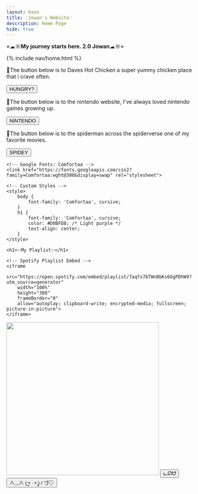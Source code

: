 ```yaml
---
layout: base
title: ♡Jowan's Website♡ 
description: Home Page
hide: true
---
```


⋄☁︎☼**My journey starts here. 2.0 Jowan**☁︎☼⋄

{% include nav/home.html %}

<p style="font-family: Comfortaa">
<div>
    <p> 🌸The button below is to Daves Hot Chicken a super yummy chicken place that i crave often. </p>
</div>
<a href="https://daveshotchicken.com/">
<button>HUNGRY?</button>
</a>


<div>
    <p> 🌸The button below is to the nintendo website, I've always loved nintendo games growing up. </p>
</div>
<a href="https://www.nintendo.com/us/?srsltid=AfmBOopAp1lkrbSCFCDzDvHEwLUnWC6_Ozmhdtcr8zHI_xV5yrJVZeGH">
<button>NINTENDO</button>
</a>


<div>
    <p> 🌸The button below is to the spiderman across the spiderverse one of my favorite movies. </p>
</div>
<a href="https://www.youtube.com/watch?v=shW9i6k8cB0">
<button>SPIDEY</button>
</a></p>




<html lang="en">
<head>
    <meta charset="UTF-8">
    <meta name="viewport" content="width=device-width, initial-scale=1.0">
    <title>My Spotify Playlist</title>

    <!-- Google Fonts: Comfortaa -->
    <link href="https://fonts.googleapis.com/css2?family=Comfortaa:wght@300&display=swap" rel="stylesheet">

    <!-- Custom Styles -->
    <style>
        body {
            font-family: 'Comfortaa', cursive;
        }
        h1 {
            font-family: 'Comfortaa', cursive;
            color: #D8BFD8; /* Light purple */
            text-align: center;
        }
    </style>
</head>
<body>

    <h1>✨My Playlist✨</h1>
    
    <!-- Spotify Playlist Embed -->
    <iframe 
        src="https://open.spotify.com/embed/playlist/7aqfs76TWnBbKs6OgPDhW9?utm_source=generator" 
        width="100%" 
        height="380" 
        frameBorder="0" 
        allow="autoplay; clipboard-write; encrypted-media; fullscreen; picture-in-picture">
    </iframe>

</body>
</html>





















<img src="https://i.pinimg.com/originals/25/e3/f7/25e3f70fbcd49d9798d8f2f6e43fa1c4.gif" width="400" height="400">





</div>
<a href="cute-cats.html">
<button>ᓚᘏᗢ</button>
</a>

</div>
<a href="emojis.html">
<button>∧,,,∧
(  ̳• · • ̳)
/    づ♡ </button>
</a>